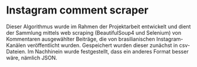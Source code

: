 # Instagram comment scraper
Dieser Algorithmus wurde im Rahmen der Projektarbeit entwickelt und dient der Sammlung mittels web scraping (BeautifulSoup4 und Selenium) von Kommentaren ausgewählter Beiträge, die von brasilianischen Instagram-Kanälen veröffentlicht wurden. Gespeichert wurden dieser zunächst in csv-Dateien. Im Nachhinein wurde festgestellt, dass ein anderes Format besser wäre, nämlich JSON.
